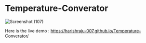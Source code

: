 # Temperature-Converator


![Screenshot (107)](https://github.com/harishraju-007/Temperature-Converator/assets/146018613/d68f7f23-6e48-4239-9ab5-f3ba9cd023fe)


Here is the live demo : https://harishraju-007.github.io/Temperature-Converator/
